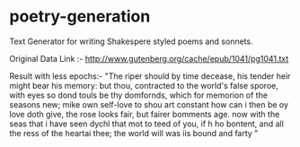 # poetry-generation
Text Generator for writing Shakespere styled poems and sonnets.

Original Data Link :- http://www.gutenberg.org/cache/epub/1041/pg1041.txt

Result with less epochs:- 
"The riper should by time decease,
his tender heir might bear his memory:
but thou, contracted to the world's false sporoe,
with eyes so dond touls be thy domfornds,
which for memorion of the seasons new;
mike own self-love to shou art constant
how can i then be oy love doth give,
the rose looks fair, but fairer bomments age.
now with the seas that i have seen dychl
that mot to teed of you, if h ho bontent,
and all the ress of the heartai thee;
the world will was iis bound and farty "
